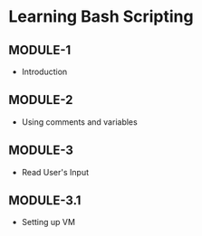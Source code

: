 # Learning Bash Scripting

## MODULE-1
- Introduction

## MODULE-2
- Using comments and variables

## MODULE-3
- Read User's Input

## MODULE-3.1
- Setting up VM